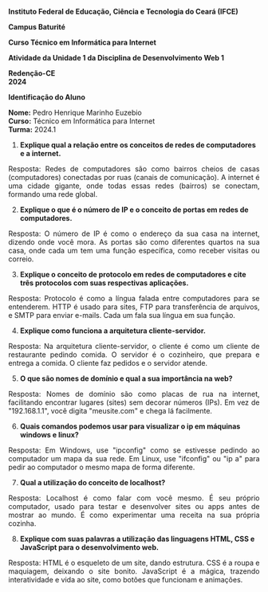 **Instituto Federal de Educação, Ciência e Tecnologia do Ceará (IFCE)**

**Campus Baturité**

**Curso Técnico em Informática para Internet**

**Atividade da Unidade 1 da Disciplina de Desenvolvimento Web 1**

**Redenção-CE** <br>
**2024**

**Identificação do Aluno**

**Nome:** Pedro Henrique Marinho Euzebio <br>
**Curso:** Técnico em Informática para Internet <br>
**Turma:** 2024.1

1. **Explique qual a relação entre os conceitos de redes de computadores e a internet.**

<p align="justify">
   Resposta: Redes de computadores são como bairros cheios de casas (computadores) conectadas por ruas (canais de comunicação). A internet é uma cidade gigante, onde todas essas redes (bairros) se conectam, formando uma rede global.
</p>

2. **Explique o que é o número de IP e o conceito de portas em redes de computadores.**

<p align="justify">
   Resposta: O número de IP é como o endereço da sua casa na internet, dizendo onde você mora. As portas são como diferentes quartos na sua casa, onde cada um tem uma função específica, como receber visitas ou correio.
</p>

3. **Explique o conceito de protocolo em redes de computadores e cite três protocolos com suas respectivas aplicações.**

<p align="justify">
   Resposta: Protocolo é como a língua falada entre computadores para se entenderem. HTTP é usado para sites, FTP para transferência de arquivos, e SMTP para enviar e-mails. Cada um fala sua língua em sua função.
</p>

4. **Explique como funciona a arquitetura cliente-servidor.**

<p align="justify">
   Resposta: Na arquitetura cliente-servidor, o cliente é como um cliente de restaurante pedindo comida. O servidor é o cozinheiro, que prepara e entrega a comida. O cliente faz pedidos e o servidor atende.
</p>

5. **O que são nomes de domínio e qual a sua importância na web?**

<p align="justify">
   Resposta: Nomes de domínio são como placas de rua na internet, facilitando encontrar lugares (sites) sem decorar números (IPs). Em vez de "192.168.1.1", você digita "meusite.com" e chega lá facilmente.
</p>

6. **Quais comandos podemos usar para visualizar o ip em máquinas windows e linux?**

<p align="justify">
   Resposta: Em Windows, use "ipconfig" como se estivesse pedindo ao computador um mapa da sua rede. Em Linux, use "ifconfig" ou "ip a" para pedir ao computador o mesmo mapa de forma diferente.
</p>

7. **Qual a utilização do conceito de localhost?**

<p align="justify">
   Resposta: Localhost é como falar com você mesmo. É seu próprio computador, usado para testar e desenvolver sites ou apps antes de mostrar ao mundo. É como experimentar uma receita na sua própria cozinha.
</p>

8. **Explique com suas palavras a utilização das linguagens HTML, CSS e JavaScript para o desenvolvimento web.**

<p align="justify">
   Resposta: HTML é o esqueleto de um site, dando estrutura. CSS é a roupa e maquiagem, deixando o site bonito. JavaScript é a mágica, trazendo interatividade e vida ao site, como botões que funcionam e animações.
</p>
